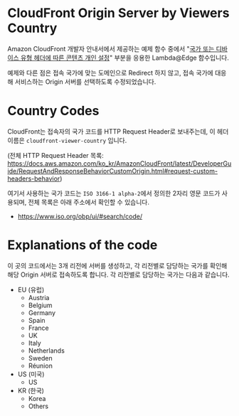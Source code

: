 # CloudFront Origin Server by Viewers Country

Amazon CloudFront 개발자 안내서에서 제공하는 예제 함수 중에서 "[국가 또는 디바이스 유형 헤더에 따른 콘텐츠 개인 설정](https://docs.aws.amazon.com/ko_kr/AmazonCloudFront/latest/DeveloperGuide/lambda-examples.html#lambda-examples-redirecting-examples)" 부분을 응용한 Lambda@Edge 함수입니다.

예제와 다른 점은 접속 국가에 맞는 도메인으로 Redirect 하지 않고, 접속 국가에 대응해 서비스하는 Origin 서버를 선택하도록 수정되었습니다.

# Country Codes

CloudFront는 접속자의 국가 코드를 HTTP Request Header로 보내주는데, 이 헤더 이름은 `cloudfront-viewer-country` 입니다.

(전체 HTTP Request Header 목록: https://docs.aws.amazon.com/ko_kr/AmazonCloudFront/latest/DeveloperGuide/RequestAndResponseBehaviorCustomOrigin.html#request-custom-headers-behavior)

여기서 사용하는 국가 코드는 `ISO 3166-1 alpha-2`에서 정의한 2자리 영문 코드가 사용되며, 전체 목록은 아래 주소에서 확인할 수 있습니다.
* https://www.iso.org/obp/ui/#search/code/

# Explanations of the code

이 곳의 코드에서는 3개 리전에 서버를 생성하고, 각 리전별로 담당하는 국가를 확인해 해당 Origin 서버로 접속하도록 합니다.
각 리전별로 담당하는 국가는 다음과 같습니다.

* EU (유럽)
  * Austria
  * Belgium
  * Germany
  * Spain
  * France
  * UK
  * Italy
  * Netherlands
  * Sweden
  * Réunion
* US (미국)
  * US
* KR (한국)
  * Korea
  * Others

